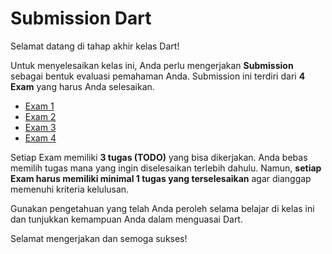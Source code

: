 # Submission Dart

Selamat datang di tahap akhir kelas Dart!

Untuk menyelesaikan kelas ini, Anda perlu mengerjakan **Submission** sebagai bentuk evaluasi pemahaman Anda. Submission ini terdiri dari **4 Exam** yang harus Anda selesaikan.

- [Exam 1](bin/exam1/README%20-%20Exam%201.md)
- [Exam 2](bin/exam2/README%20-%20Exam%202.md)
- [Exam 3](bin/exam3/README%20-%20Exam%203.md)
- [Exam 4](bin/exam4/README%20-%20Exam%204.md)

Setiap Exam memiliki **3 tugas (TODO)** yang bisa dikerjakan. Anda bebas memilih tugas mana yang ingin diselesaikan terlebih dahulu. Namun, **setiap Exam harus memiliki minimal 1 tugas yang terselesaikan** agar dianggap memenuhi kriteria kelulusan.

Gunakan pengetahuan yang telah Anda peroleh selama belajar di kelas ini dan tunjukkan kemampuan Anda dalam menguasai Dart.

Selamat mengerjakan dan semoga sukses!

